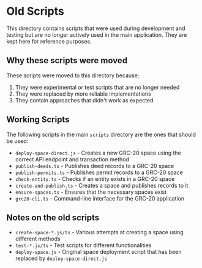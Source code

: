 # Old Scripts

This directory contains scripts that were used during development and testing but are no longer actively used in the main application. They are kept here for reference purposes.

## Why these scripts were moved

These scripts were moved to this directory because:

1. They were experimental or test scripts that are no longer needed
2. They were replaced by more reliable implementations
3. They contain approaches that didn't work as expected

## Working Scripts

The following scripts in the main `scripts` directory are the ones that should be used:

- `deploy-space-direct.js` - Creates a new GRC-20 space using the correct API endpoint and transaction method
- `publish-deeds.ts` - Publishes deed records to a GRC-20 space
- `publish-permits.ts` - Publishes permit records to a GRC-20 space
- `check-entity.ts` - Checks if an entity exists in a GRC-20 space
- `create-and-publish.ts` - Creates a space and publishes records to it
- `ensure-spaces.ts` - Ensures that the necessary spaces exist
- `grc20-cli.ts` - Command-line interface for the GRC-20 application

## Notes on the old scripts

- `create-space-*.js/ts` - Various attempts at creating a space using different methods
- `test-*.js/ts` - Test scripts for different functionalities
- `deploy-space.js` - Original space deployment script that has been replaced by `deploy-space-direct.js`
